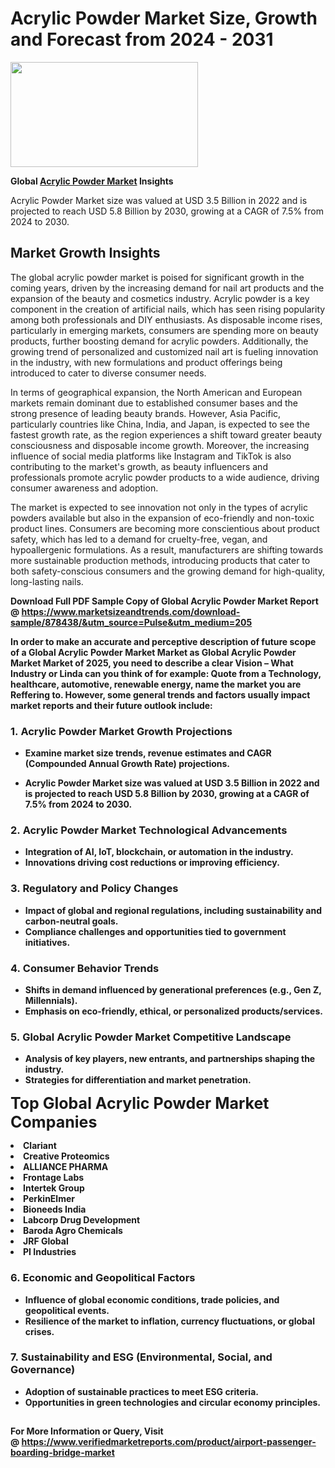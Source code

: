<H1>Acrylic Powder Market Size, Growth and Forecast from 2024 - 2031</H1><img class="aligncenter size-medium wp-image-584254" src="https://thirdeyenews.in/wp-content/uploads/2024/09/Global-Market-Research-300x168.jpeg" alt="" width="300" height="168" /><p><strong>Global&nbsp;<a href="https://www.marketsizeandtrends.com/download-sample/878438/&amp;utm_source=Pulse&amp;utm_medium=205">Acrylic Powder Market</a> Insights</strong></p><p>Acrylic Powder Market size was valued at USD 3.5 Billion in 2022 and is projected to reach USD 5.8 Billion by 2030, growing at a CAGR of 7.5% from 2024 to 2030.</p><p><h2>Market Growth Insights</h2> <p>The global acrylic powder market is poised for significant growth in the coming years, driven by the increasing demand for nail art products and the expansion of the beauty and cosmetics industry. Acrylic powder is a key component in the creation of artificial nails, which has seen rising popularity among both professionals and DIY enthusiasts. As disposable income rises, particularly in emerging markets, consumers are spending more on beauty products, further boosting demand for acrylic powders. Additionally, the growing trend of personalized and customized nail art is fueling innovation in the industry, with new formulations and product offerings being introduced to cater to diverse consumer needs.</p> <p><strong></strong></p> <p>In terms of geographical expansion, the North American and European markets remain dominant due to established consumer bases and the strong presence of leading beauty brands. However, Asia Pacific, particularly countries like China, India, and Japan, is expected to see the fastest growth rate, as the region experiences a shift toward greater beauty consciousness and disposable income growth. Moreover, the increasing influence of social media platforms like Instagram and TikTok is also contributing to the market's growth, as beauty influencers and professionals promote acrylic powder products to a wide audience, driving consumer awareness and adoption.</p> <p>The market is expected to see innovation not only in the types of acrylic powders available but also in the expansion of eco-friendly and non-toxic product lines. Consumers are becoming more conscientious about product safety, which has led to a demand for cruelty-free, vegan, and hypoallergenic formulations. As a result, manufacturers are shifting towards more sustainable production methods, introducing products that cater to both safety-conscious consumers and the growing demand for high-quality, long-lasting nails.</p> <p><strong></p><p><span class=""><strong>Download Full PDF Sample Copy of Global Acrylic Powder Market Report</strong> @ <a href="https://www.marketsizeandtrends.com/download-sample/878438/&amp;utm_source=Pulse&amp;utm_medium=205" target="_blank">https://www.marketsizeandtrends.com/download-sample/878438/&amp;utm_source=Pulse&amp;utm_medium=205</a></span></p><p>In order to make an accurate and perceptive description of future scope of a Global&nbsp;Acrylic Powder Market Market as Global&nbsp;Acrylic Powder Market Market of 2025, you need to describe a clear Vision &ndash; What Industry or Linda can you think of for example: Quote from a Technology, healthcare, automotive, renewable energy, name the market you are Reffering to. However, some general trends and factors usually impact market reports and their future outlook include:</p><h3>1.&nbsp;<strong>Acrylic Powder Market Growth Projections</strong></h3><ul><li>Examine market size trends, revenue estimates and CAGR (Compounded Annual Growth Rate) projections.</li><li><p>Acrylic Powder Market size was valued at USD 3.5 Billion in 2022 and is projected to reach USD 5.8 Billion by 2030, growing at a CAGR of 7.5% from 2024 to 2030.</p></li></ul><h3>2.&nbsp;<strong>Acrylic Powder Market Technological Advancements</strong></h3><ul><li>Integration of AI, IoT, blockchain, or automation in the industry.</li><li>Innovations driving cost reductions or improving efficiency.</li></ul><h3>3.&nbsp;<strong>Regulatory and Policy Changes</strong></h3><ul><li>Impact of global and regional regulations, including sustainability and carbon-neutral goals.</li><li>Compliance challenges and opportunities tied to government initiatives.</li></ul><h3>4.&nbsp;<strong>Consumer Behavior Trends</strong></h3><ul><li>Shifts in demand influenced by generational preferences (e.g., Gen Z, Millennials).</li><li>Emphasis on eco-friendly, ethical, or personalized products/services.</li></ul><h3>5.&nbsp;<strong>Global Acrylic Powder Market Competitive Landscape</strong></h3><ul><li>Analysis of key players, new entrants, and partnerships shaping the industry.</li><li>Strategies for differentiation and market penetration.</li></ul><p data-pm-slice="1 1 []"><span style="color: inherit; font-family: inherit; font-size: 25px;">Top Global Acrylic Powder Market Companies</span></p><div class="" data-test-id=""><p><li>Clariant</li><li> Creative Proteomics</li><li> ALLIANCE PHARMA</li><li> Frontage Labs</li><li> Intertek Group</li><li> PerkinElmer</li><li> Bioneeds India</li><li> Labcorp Drug Development</li><li> Baroda Agro Chemicals</li><li> JRF Global</li><li> PI Industries</li></p></div><h3>6.&nbsp;<strong>Economic and Geopolitical Factors</strong></h3><ul><li>Influence of global economic conditions, trade policies, and geopolitical events.</li><li>Resilience of the market to inflation, currency fluctuations, or global crises.</li></ul><h3>7.&nbsp;<strong>Sustainability and ESG (Environmental, Social, and Governance)</strong></h3><ul><li>Adoption of sustainable practices to meet ESG criteria.</li><li>Opportunities in green technologies and circular economy principles.</li></ul><h2><strong style="font-size: 14px;">For More Information or Query, Visit @&nbsp;</strong><a style="background-color: #ffffff; font-size: 14px;" href="https://www.marketsizeandtrends.com/report/acrylic-powder-market/" target="_blank">https://www.verifiedmarketreports.com/product/airport-passenger-boarding-bridge-market</a></h2>
